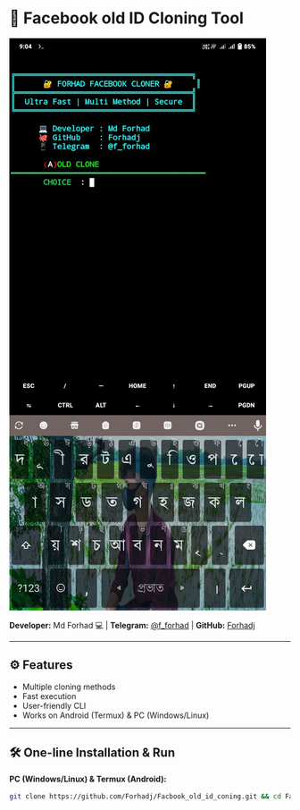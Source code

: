 # 📘 Facebook old ID Cloning Tool

![Tool Screenshot](https://github.com/Forhadj/Facbook_id_coning/blob/main/IMG_20250908_090755.jpg)

**Developer:** Md Forhad 💻 | **Telegram:** [@f_forhad](https://t.me/f_forhad) | **GitHub:** [Forhadj](https://github.com/Forhadj)  

---

## ⚙️ Features
- Multiple cloning methods  
- Fast execution  
- User-friendly CLI  
- Works on Android (Termux) & PC (Windows/Linux)  

---

## 🛠️ One-line Installation & Run

**PC (Windows/Linux) & Termux (Android):**

```bash
git clone https://github.com/Forhadj/Facbook_old_id_coning.git && cd Facbook_old_id_coning && python app.py
